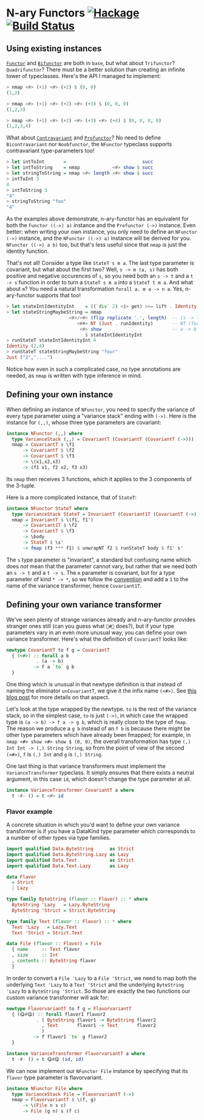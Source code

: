 # N-ary Functors [![Hackage](https://img.shields.io/hackage/v/n-ary-functor.svg)](https://hackage.haskell.org/package/n-ary-functor) [![Build Status](https://secure.travis-ci.org/gelisam/n-ary-functor.png?branch=master)](https://travis-ci.org/gelisam/n-ary-functor)

## Using existing instances

[`Functor`](https://hackage.haskell.org/package/base-4.10.1.0/docs/Prelude.html#t:Functor) and [`Bifunctor`](https://hackage.haskell.org/package/base-4.10.1.0/docs/Data-Bifunctor.html#t:Bifunctor) are both in `base`, but what about `Trifunctor`? `Quadrifunctor`? There must be a better solution than creating an infinite tower of typeclasses. Here's the API I managed to implement:

```haskell
> nmap <#> (+1) <#> (+2) $ (0, 0)
(1,2)

> nmap <#> (+1) <#> (+2) <#> (+3) $ (0, 0, 0)
(1,2,3)

> nmap <#> (+1) <#> (+2) <#> (+3) <#> (+4) $ (0, 0, 0, 0)
(1,2,3,4)
```

What about [`Contravariant`](https://www.stackage.org/haddock/lts-14.20/base-4.12.0.0/Data-Functor-Contravariant.html#t:Contravariant) and [`Profunctor`](https://www.stackage.org/haddock/lts-14.20/profunctors-5.3/Data-Profunctor.html#t:Profunctor)? No need to define `Bicontravariant` nor `Noobfunctor`, the `NFunctor` typeclass supports contravariant type-parameters too!

```haskell
> let intToInt       =                            succ
> let intToString    = nmap            <#> show $ succ
> let stringToString = nmap >#< length <#> show $ succ
> intToInt 3
4
> intToString 3
"4"
> stringToString "foo"
"4"
```

As the examples above demonstrate, n-ary-functor has an equivalent for both the `Functor ((->) a)` instance and the `Profunctor (->)` instance. Even better: when writing your own instance, you only need to define an `NFunctor (->)` instance, and the `NFunctor ((->) a)` instance will be derived for you. `NFunctor ((->) a b)` too, but that's less useful since that `nmap` is just the identity function.

That's not all! Consider a type like `StateT s m a`. The last type parameter is covariant, but what about the first two? Well, `s -> m (a, s)` has both positive and negative occurences of `s`, so you need both an `s -> t` and a `t -> s` function in order to turn a `StateT s m a` into a `StateT t m a`. And what about `m`? You need a natural transformation `forall a. m a -> n a`. Yes, n-ary-functor supports that too!

```haskell
> let stateIntIdentityInt    = ((`div` 2) <$> get) >>= lift . Identity
> let stateStringMaybeString = nmap
                       <#>/>#< (flip replicate '.', length)  -- (s -> t, t -> s)
                          <##> NT (Just . runIdentity)       -- NT (forall a. m a -> n a)
                           <#> show                          -- a -> b
                             $ stateIntIdentityInt
> runStateT stateIntIdentityInt 4
Identity (2,4)
> runStateT stateStringMaybeString "four"
Just ("2","....")
```

Notice how even in such a complicated case, no type annotations are needed, as `nmap` is written with type inference in mind.


## Defining your own instance

When defining an instance of `NFunctor`, you need to specify the variance of every type parameter using a "variance stack" ending with `(->)`. Here is the instance for `(,,)`, whose three type parameters are covariant:

```haskell
instance NFunctor (,,) where
  type VarianceStack (,,) = CovariantT (CovariantT (CovariantT (->)))
  nmap = CovariantT $ \f1
      -> CovariantT $ \f2
      -> CovariantT $ \f3
      -> \(x1,x2,x3)
      -> (f1 x1, f2 x2, f3 x3)
```

Its `nmap` then receives 3 functions, which it applies to the 3 components of the 3-tuple.

Here is a more complicated instance, that of `StateT`:

```haskell
instance NFunctor StateT where
  type VarianceStack StateT = InvariantT (Covariant1T (CovariantT (->)))
  nmap = InvariantT $ \(f1, f1')
      -> Covariant1T $ \f2
      -> CovariantT $ \f3
      -> \body
      -> StateT $ \s'
      -> fmap (f3 *** f1) $ unwrapNT f2 $ runStateT body $ f1' s'
```

The `s` type parameter is "invariant", a standard but confusing name which does _not_ mean that the parameter cannot vary, but rather that we need both an `s -> t` and a `t -> s`. The `m` parameter is covariant, but for a type parameter of kind `* -> *`, so we follow the [convention](http://hackage.haskell.org/package/base-4.11.1.0/docs/Data-Functor-Classes.html) and add a `1` to the name of the variance transformer, hence `Covariant1T`.


## Defining your own variance transformer

We've seen plenty of strange variances already and n-ary-functor provides stranger ones still (can you guess what `👻#👻` does?), but if your type parameters vary in an even more unusual way, you can define your own variance transformer. Here's what the definition of `CovariantT` looks like:

```haskell
newtype CovariantT to f g = CovariantT
  { (<#>) :: forall a b
           . (a -> b)
          -> f a `to` g b
  }
```

One thing which is unusual in that newtype definition is that instead of naming the eliminator `unCovariantT`, we give it the infix name `(<#>)`. See [this blog post](http://gelisam.blogspot.com/2017/12/n-ary-functors.html#ergonomics) for more details on that aspect.

Let's look at the type wrapped by the newtype. `to` is the rest of the variance stack, so in the simplest case, `to` is just `(->)`, in which case the wrapped type is `(a -> b) -> f a -> g b`, which is really close to the type of `fmap`. The reason we produce a `g b` instead of an `f b` is because there might be other type parameters which have already been fmapped; for example, in `nmap <#> show <#> show $ (0, 0)`, the overall transformation has type `(,) Int Int -> (,) String String`, so from the point of view of the second `(<#>)`, `f` is `(,) Int` and `g` is `(,) String`.

One last thing is that variance transformers must implement the `VarianceTransformer` typeclass. It simply ensures that there exists a neutral argument, in this case `id`, which doesn't change the type parameter at all.

```haskell
instance VarianceTransformer CovariantT a where
  t -#- () = t <#> id
```


### Flavor example

A concrete situation in which you'd want to define your own variance transformer is if you have a DataKind type parameter which corresponds to a number of other types via type families.

```haskell
import qualified Data.ByteString      as Strict
import qualified Data.ByteString.Lazy as Lazy
import qualified Data.Text            as Strict
import qualified Data.Text.Lazy       as Lazy

data Flavor
  = Strict
  | Lazy

type family ByteString (flavor :: Flavor) :: * where
  ByteString 'Lazy   = Lazy.ByteString
  ByteString 'Strict = Strict.ByteString

type family Text (flavor :: Flavor) :: * where
  Text 'Lazy   = Lazy.Text
  Text 'Strict = Strict.Text

data File (flavor :: Flavor) = File
  { name     :: Text flavor
  , size     :: Int
  , contents :: ByteString flavor
  }
```

In order to convert a `File 'Lazy` to a `File 'Strict`, we need to map both the underlying `Text 'Lazy` to a `Text 'Strict` and the underlying `ByteString 'Lazy` to a `ByteString 'Strict`. So those are exactly the two functions our custom variance transformer will ask for:

```haskell
newtype FlavorvariantT to f g = FlavorvariantT
  { (😋#😋) :: forall flavor1 flavor2
           . ( ByteString flavor1 -> ByteString flavor2
             , Text       flavor1 -> Text       flavor2
             )
          -> f flavor1 `to` g flavor2
  }

instance VarianceTransformer FlavorvariantT a where
  t -#- () = t 😋#😋 (id, id)
```

We can now implement our `NFunctor File` instance by specifying that its `flavor` type parameter is flavorvariant.

```haskell
instance NFunctor File where
  type VarianceStack File = FlavorvariantT (->)
  nmap = FlavorvariantT $ \(f, g)
      -> \(File n s c)
      -> File (g n) s (f c)
```
